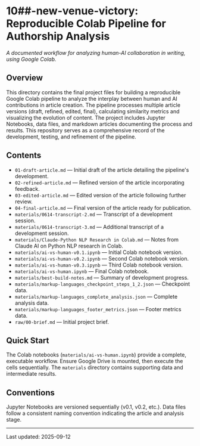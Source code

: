 # 10##-new-venue-victory: Reproducible Colab Pipeline for Authorship Analysis

*A documented workflow for analyzing human-AI collaboration in writing, using Google Colab.*

## Overview
This directory contains the final project files for building a reproducible Google Colab pipeline to analyze the interplay between human and AI contributions in article creation.  The pipeline processes multiple article versions (draft, refined, edited, final),  calculating similarity metrics and visualizing the evolution of content. The project includes Jupyter Notebooks, data files, and markdown articles documenting the process and results.  This repository serves as a comprehensive record of the development, testing, and refinement of the pipeline.

## Contents
- `01-draft-article.md` — Initial draft of the article detailing the pipeline's development.
- `02-refined-article.md` — Refined version of the article incorporating feedback.
- `03-edited-article.md` — Edited version of the article following further review.
- `04-final-article.md` — Final version of the article ready for publication.
- `materials/0614-transcript-2.md` — Transcript of a development session.
- `materials/0614-transcript-3.md` — Additional transcript of a development session.
- `materials/Claude-Python NLP Research in Colab.md` — Notes from Claude AI on Python NLP research in Colab.
- `materials/ai-vs-human-v0.1.ipynb` — Initial Colab notebook version.
- `materials/ai-vs-human-v0.2.ipynb` — Second Colab notebook version.
- `materials/ai-vs-human-v0.3.ipynb` — Third Colab notebook version.
- `materials/ai-vs-human.ipynb` — Final Colab notebook.
- `materials/best-build-notes.md` — Summary of development progress.
- `materials/markup-languages_checkpoint_steps_1_2.json` — Checkpoint data.
- `materials/markup-languages_complete_analysis.json` — Complete analysis data.
- `materials/markup-languages_footer_metrics.json` — Footer metrics data.
- `raw/00-brief.md` — Initial project brief.


## Quick Start
The Colab notebooks (`materials/ai-vs-human.ipynb`) provide a complete, executable workflow.  Ensure Google Drive is mounted, then execute the cells sequentially.  The `materials` directory contains supporting data and intermediate results.

## Conventions
Jupyter Notebooks are versioned sequentially (v0.1, v0.2, etc.).  Data files follow a consistent naming convention indicating the article and analysis stage.


---
Last updated: 2025-09-12
